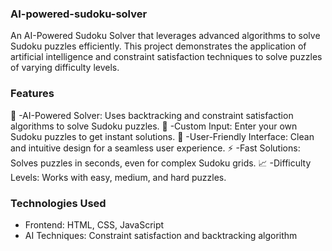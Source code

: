 ### AI-powered-sudoku-solver
An AI-Powered Sudoku Solver that leverages advanced algorithms to solve Sudoku puzzles efficiently. This project demonstrates the application of artificial intelligence and constraint satisfaction techniques to solve puzzles of varying difficulty levels.

### Features
🤖 -AI-Powered Solver: Uses backtracking and constraint satisfaction algorithms to solve Sudoku puzzles.
📝 -Custom Input: Enter your own Sudoku puzzles to get instant solutions.
🎨 -User-Friendly Interface: Clean and intuitive design for a seamless user experience.
⚡ -Fast Solutions: Solves puzzles in seconds, even for complex Sudoku grids.
📈 -Difficulty Levels: Works with easy, medium, and hard puzzles.

### Technologies Used
- Frontend: HTML, CSS, JavaScript
- AI Techniques: Constraint satisfaction and backtracking algorithm
